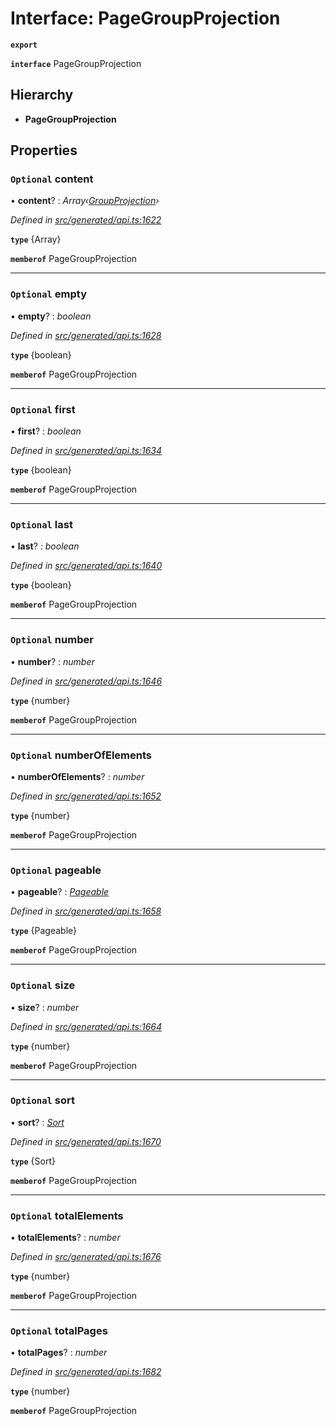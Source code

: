 # Interface: PageGroupProjection

**`export`** 

**`interface`** PageGroupProjection

## Hierarchy

* **PageGroupProjection**

## Properties

### `Optional` content

• **content**? : *Array‹[GroupProjection](_generated_api_.groupprojection.md)›*

*Defined in [src/generated/api.ts:1622](https://github.com/mailslurp/mailslurp-client-ts-js/blob/45dbdd8/src/generated/api.ts#L1622)*

**`type`** {Array<GroupProjection>}

**`memberof`** PageGroupProjection

___

### `Optional` empty

• **empty**? : *boolean*

*Defined in [src/generated/api.ts:1628](https://github.com/mailslurp/mailslurp-client-ts-js/blob/45dbdd8/src/generated/api.ts#L1628)*

**`type`** {boolean}

**`memberof`** PageGroupProjection

___

### `Optional` first

• **first**? : *boolean*

*Defined in [src/generated/api.ts:1634](https://github.com/mailslurp/mailslurp-client-ts-js/blob/45dbdd8/src/generated/api.ts#L1634)*

**`type`** {boolean}

**`memberof`** PageGroupProjection

___

### `Optional` last

• **last**? : *boolean*

*Defined in [src/generated/api.ts:1640](https://github.com/mailslurp/mailslurp-client-ts-js/blob/45dbdd8/src/generated/api.ts#L1640)*

**`type`** {boolean}

**`memberof`** PageGroupProjection

___

### `Optional` number

• **number**? : *number*

*Defined in [src/generated/api.ts:1646](https://github.com/mailslurp/mailslurp-client-ts-js/blob/45dbdd8/src/generated/api.ts#L1646)*

**`type`** {number}

**`memberof`** PageGroupProjection

___

### `Optional` numberOfElements

• **numberOfElements**? : *number*

*Defined in [src/generated/api.ts:1652](https://github.com/mailslurp/mailslurp-client-ts-js/blob/45dbdd8/src/generated/api.ts#L1652)*

**`type`** {number}

**`memberof`** PageGroupProjection

___

### `Optional` pageable

• **pageable**? : *[Pageable](_generated_api_.pageable.md)*

*Defined in [src/generated/api.ts:1658](https://github.com/mailslurp/mailslurp-client-ts-js/blob/45dbdd8/src/generated/api.ts#L1658)*

**`type`** {Pageable}

**`memberof`** PageGroupProjection

___

### `Optional` size

• **size**? : *number*

*Defined in [src/generated/api.ts:1664](https://github.com/mailslurp/mailslurp-client-ts-js/blob/45dbdd8/src/generated/api.ts#L1664)*

**`type`** {number}

**`memberof`** PageGroupProjection

___

### `Optional` sort

• **sort**? : *[Sort](_generated_api_.sort.md)*

*Defined in [src/generated/api.ts:1670](https://github.com/mailslurp/mailslurp-client-ts-js/blob/45dbdd8/src/generated/api.ts#L1670)*

**`type`** {Sort}

**`memberof`** PageGroupProjection

___

### `Optional` totalElements

• **totalElements**? : *number*

*Defined in [src/generated/api.ts:1676](https://github.com/mailslurp/mailslurp-client-ts-js/blob/45dbdd8/src/generated/api.ts#L1676)*

**`type`** {number}

**`memberof`** PageGroupProjection

___

### `Optional` totalPages

• **totalPages**? : *number*

*Defined in [src/generated/api.ts:1682](https://github.com/mailslurp/mailslurp-client-ts-js/blob/45dbdd8/src/generated/api.ts#L1682)*

**`type`** {number}

**`memberof`** PageGroupProjection
